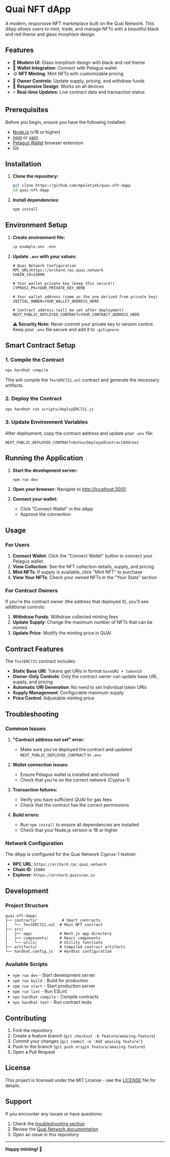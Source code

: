# Quai NFT dApp

A modern, responsive NFT marketplace built on the Quai Network. This dApp allows users to mint, trade, and manage NFTs with a beautiful black and red theme and glass morphism design.

## Features

- 🎨 **Modern UI**: Glass morphism design with black and red theme
- 🔗 **Wallet Integration**: Connect with Pelagus wallet
- 🪙 **NFT Minting**: Mint NFTs with customizable pricing
- 👑 **Owner Controls**: Update supply, pricing, and withdraw funds
- 📱 **Responsive Design**: Works on all devices
- ⚡ **Real-time Updates**: Live contract data and transaction status

## Prerequisites

Before you begin, ensure you have the following installed:

- [Node.js](https://nodejs.org/) (v18 or higher)
- [npm](https://www.npmjs.com/) or [yarn](https://yarnpkg.com/)
- [Pelagus Wallet](https://chromewebstore.google.com/detail/pelagus/nhccebmfjcbhghphpclcfdkkekheegop) browser extension
- Git

## Installation

1. **Clone the repository:**
   ```bash
   git clone https://github.com/mpoletiek/quai-nft-dapp
   cd quai-nft-dapp
   ```

2. **Install dependencies:**
   ```bash
   npm install
   ```

## Environment Setup

1. **Create environment file:**
   ```bash
   cp example.env .env
   ```

2. **Update `.env` with your values:**
   ```env
   # Quai Network Configuration
   RPC_URL=https://orchard.rpc.quai.network
   CHAIN_ID=15000
   
   # Your wallet private key (keep this secure!)
   CYPRUS1_PK=YOUR_PRIVATE_KEY_HERE
   
   # Your wallet address (same as the one derived from private key)
   INITIAL_OWNER=YOUR_WALLET_ADDRESS_HERE
   
   # Contract address (will be set after deployment)
   NEXT_PUBLIC_DEPLOYED_CONTRACT=YOUR_CONTRACT_ADDRESS_HERE
   ```

   **⚠️ Security Note:** Never commit your private key to version control. Keep your `.env` file secure and add it to `.gitignore`.

## Smart Contract Setup

### 1. Compile the Contract

```bash
npx hardhat compile
```

This will compile the `TestERC721.sol` contract and generate the necessary artifacts.

### 2. Deploy the Contract

```bash
npx hardhat run scripts/deployERC721.js
```

### 3. Update Environment Variables

After deployment, copy the contract address and update your `.env` file:

```env
NEXT_PUBLIC_DEPLOYED_CONTRACT=0xYourDeployedContractAddress
```

## Running the Application

1. **Start the development server:**
   ```bash
   npm run dev
   ```

2. **Open your browser:**
   Navigate to [http://localhost:3000](http://localhost:3000)

3. **Connect your wallet:**
   - Click "Connect Wallet" in the dApp
   - Approve the connection

## Usage

### For Users

1. **Connect Wallet**: Click the "Connect Wallet" button to connect your Pelagus wallet
2. **View Collection**: See the NFT collection details, supply, and pricing
3. **Mint NFTs**: If supply is available, click "Mint NFT" to purchase
4. **View Your NFTs**: Check your owned NFTs in the "Your Stats" section

### For Contract Owners

If you're the contract owner (the address that deployed it), you'll see additional controls:

1. **Withdraw Funds**: Withdraw collected minting fees
2. **Update Supply**: Change the maximum number of NFTs that can be minted
3. **Update Price**: Modify the minting price in QUAI

## Contract Features

The `TestERC721` contract includes:

- **Static Base URI**: Tokens get URIs in format `baseURI + tokenId`
- **Owner-Only Controls**: Only the contract owner can update base URI, supply, and pricing
- **Automatic URI Generation**: No need to set individual token URIs
- **Supply Management**: Configurable maximum supply
- **Price Control**: Adjustable minting price

## Troubleshooting

### Common Issues

1. **"Contract address not set" error:**
   - Make sure you've deployed the contract and updated `NEXT_PUBLIC_DEPLOYED_CONTRACT` in `.env`

2. **Wallet connection issues:**
   - Ensure Pelagus wallet is installed and unlocked
   - Check that you're on the correct network (Cyprus-1)

3. **Transaction failures:**
   - Verify you have sufficient QUAI for gas fees
   - Check that the contract has the correct permissions

4. **Build errors:**
   - Run `npm install` to ensure all dependencies are installed
   - Check that your Node.js version is 18 or higher

### Network Configuration

The dApp is configured for the Quai Network Cyprus-1 testnet:
- **RPC URL**: `https://orchard.rpc.quai.network`
- **Chain ID**: `15000`
- **Explorer**: `https://orchard.quaiscan.io`

## Development

### Project Structure

```
quai-nft-dapp/
├── contracts/           # Smart contracts
│   └── TestERC721.sol  # Main NFT contract
├── src/
│   ├── app/            # Next.js app directory
│   ├── components/     # React components
│   └── utils/          # Utility functions
├── artifacts/          # Compiled contract artifacts
└── hardhat.config.js   # Hardhat configuration
```

### Available Scripts

- `npm run dev` - Start development server
- `npm run build` - Build for production
- `npm run start` - Start production server
- `npm run lint` - Run ESLint
- `npx hardhat compile` - Compile contracts
- `npx hardhat test` - Run contract tests

## Contributing

1. Fork the repository
2. Create a feature branch (`git checkout -b feature/amazing-feature`)
3. Commit your changes (`git commit -m 'Add amazing feature'`)
4. Push to the branch (`git push origin feature/amazing-feature`)
5. Open a Pull Request

## License

This project is licensed under the MIT License - see the [LICENSE](LICENSE) file for details.

## Support

If you encounter any issues or have questions:

1. Check the [troubleshooting section](#troubleshooting)
2. Review the [Quai Network documentation](https://docs.quai.network/)
3. Open an issue in this repository

---

**Happy minting! 🚀**